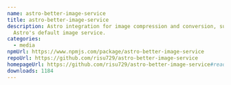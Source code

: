 ```yaml
---
name: astro-better-image-service
title: astro-better-image-service
description: Astro integration for image compression and conversion, superseding
  Astro's default image service.
categories:
  - media
npmUrl: https://www.npmjs.com/package/astro-better-image-service
repoUrl: https://github.com/risu729/astro-better-image-service
homepageUrl: https://github.com/risu729/astro-better-image-service#readme
downloads: 1184
---
```

